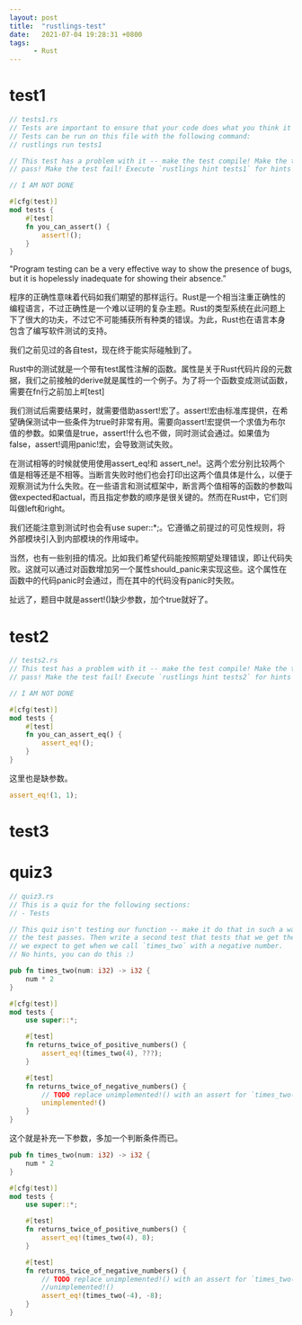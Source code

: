 ```yaml
---
layout: post
title:  "rustlings-test"
date:   2021-07-04 19:28:31 +0800
tags:
      - Rust
---
```


# test1
```rust
// tests1.rs
// Tests are important to ensure that your code does what you think it should do.
// Tests can be run on this file with the following command:
// rustlings run tests1

// This test has a problem with it -- make the test compile! Make the test
// pass! Make the test fail! Execute `rustlings hint tests1` for hints :)

// I AM NOT DONE

#[cfg(test)]
mod tests {
    #[test]
    fn you_can_assert() {
        assert!();
    }
}
```
"Program testing can be a very effective way to show the presence of bugs, but it is hopelessly inadequate for showing their absence.”

程序的正确性意味着代码如我们期望的那样运行。Rust是一个相当注重正确性的编程语言，不过正确性是一个难以证明的复杂主题。Rust的类型系统在此问题上下了很大的功夫，不过它不可能捕获所有种类的错误。为此，Rust也在语言本身包含了编写软件测试的支持。

我们之前见过的各自test，现在终于能实际碰触到了。

Rust中的测试就是一个带有test属性注解的函数。属性是关于Rust代码片段的元数据，我们之前接触的derive就是属性的一个例子。为了将一个函数变成测试函数，需要在fn行之前加上#[test]

我们测试后需要结果时，就需要借助assert!宏了。assert!宏由标准库提供，在希望确保测试中一些条件为true时非常有用。需要向assert!宏提供一个求值为布尔值的参数。如果值是true，assert!什么也不做，同时测试会通过。如果值为false，assert!调用panic!宏，会导致测试失败。

在测试相等的时候就使用使用assert_eq!和 assert_ne!。这两个宏分别比较两个值是相等还是不相等。当断言失败时他们也会打印出这两个值具体是什么，以便于观察测试为什么失败。在一些语言和测试框架中，断言两个值相等的函数的参数叫做expected和actual，而且指定参数的顺序是很关键的。然而在Rust中，它们则叫做left和right。

我们还能注意到测试时也会有use super::*;。它遵循之前提过的可见性规则，将外部模块引入到内部模块的作用域中。

当然，也有一些别扭的情况。比如我们希望代码能按照期望处理错误，即让代码失败。这就可以通过对函数增加另一个属性should_panic来实现这些。这个属性在函数中的代码panic时会通过，而在其中的代码没有panic时失败。

扯远了，题目中就是assert!()缺少参数，加个true就好了。

# test2
```rust
// tests2.rs
// This test has a problem with it -- make the test compile! Make the test
// pass! Make the test fail! Execute `rustlings hint tests2` for hints :)

// I AM NOT DONE

#[cfg(test)]
mod tests {
    #[test]
    fn you_can_assert_eq() {
        assert_eq!();
    }
}

```
这里也是缺参数。
```rust
assert_eq!(1, 1);
```

# test3



# quiz3
```rust
// quiz3.rs
// This is a quiz for the following sections:
// - Tests

// This quiz isn't testing our function -- make it do that in such a way that
// the test passes. Then write a second test that tests that we get the result
// we expect to get when we call `times_two` with a negative number.
// No hints, you can do this :)

pub fn times_two(num: i32) -> i32 {
    num * 2
}

#[cfg(test)]
mod tests {
    use super::*;

    #[test]
    fn returns_twice_of_positive_numbers() {
        assert_eq!(times_two(4), ???);
    }

    #[test]
    fn returns_twice_of_negative_numbers() {
        // TODO replace unimplemented!() with an assert for `times_two(-4)`
        unimplemented!()
    }
}
```

这个就是补充一下参数，多加一个判断条件而已。

```rust
pub fn times_two(num: i32) -> i32 {
    num * 2
}

#[cfg(test)]
mod tests {
    use super::*;

    #[test]
    fn returns_twice_of_positive_numbers() {
        assert_eq!(times_two(4), 8);
    }

    #[test]
    fn returns_twice_of_negative_numbers() {
        // TODO replace unimplemented!() with an assert for `times_two(-4)`
        //unimplemented!()
        assert_eq!(times_two(-4), -8);
    }
}
```
